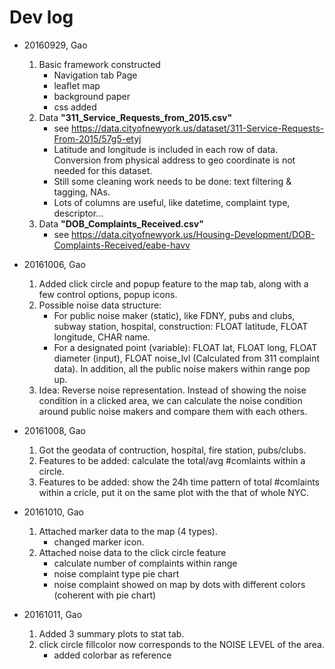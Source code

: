 # Dev log

* 20160929, Gao
    1. Basic framework constructed
        * Navigation tab Page
        * leaflet map
        * background paper
        * css added
    2. Data __"311_Service_Requests_from_2015.csv"__
        * see https://data.cityofnewyork.us/dataset/311-Service-Requests-From-2015/57g5-etyj
        * Latitude and longitude is included in each row of data. Conversion from physical address to geo coordinate is not needed for this dataset.
        * Still some cleaning work needs to be done: text filtering & tagging, NAs.
        * Lots of columns are useful, like datetime, complaint type, descriptor...
    3. Data __"DOB_Complaints_Received.csv"__
        * see https://data.cityofnewyork.us/Housing-Development/DOB-Complaints-Received/eabe-havv

* 20161006, Gao
    1. Added click circle and popup feature to the map tab, along with a few control options, popup icons.
    2. Possible noise data structure:
        * For public noise maker (static), like FDNY, pubs and clubs, subway station, hospital, construction: FLOAT latitude, FLOAT longitude, CHAR name.
        * For a designated point (variable): FLOAT lat, FLOAT long, FLOAT diameter (input), FLOAT noise_lvl (Calculated from 311 complaint data). In addition, all the public noise makers within range pop up.
    3. Idea: Reverse noise representation. Instead of showing the noise condition in a clicked area, we can calculate the noise condition around public noise makers and compare them with each others.

* 20161008, Gao
	1. Got the geodata of contruction, hospital, fire station, pubs/clubs.
	2. Features to be added: calculate the total/avg #comlaints within a circle.
	3. Features to be added: show the 24h time pattern of total #comlaints within a cricle, put it on the same plot with the that of whole NYC.

* 20161010, Gao
	1. Attached marker data to the map (4 types).
		* changed marker icon.
	2. Attached noise data to the click circle feature
		* calculate number of complaints within range
		* noise complaint type pie chart
		* noise complaint showed on map by dots with different colors (coherent with pie chart)

* 20161011, Gao
    1. Added 3 summary plots to stat tab.
    2. click circle fillcolor now corresponds to the NOISE LEVEL of the area.
        * added colorbar as reference
